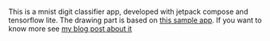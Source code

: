 This is a mnist digit classifier app, developed with jetpack compose and tensorflow lite.
The drawing part is based on [this sample app](https://github.com/SmartToolFactory/Compose-Drawing-App).
If you want to know more see [my blog post about it](https://emmanuelevilla.com/mnist-digit-classification-with-tensorflow-on-android/)
